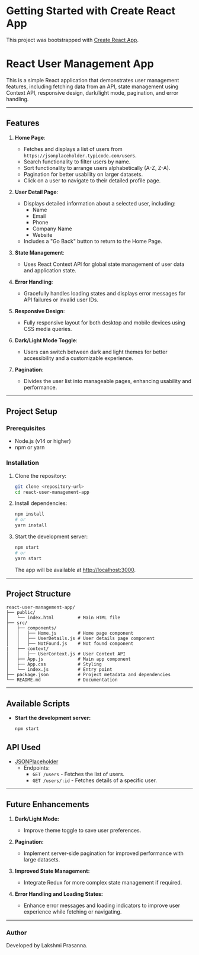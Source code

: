 # Getting Started with Create React App

This project was bootstrapped with [Create React App](https://github.com/facebook/create-react-app).

# React User Management App

This is a simple React application that demonstrates user management features, including fetching data from an API, state management using Context API, responsive design, dark/light mode, pagination, and error handling.

---

## Features

1. **Home Page**:

   - Fetches and displays a list of users from `https://jsonplaceholder.typicode.com/users`.
   - Search functionality to filter users by name.
   - Sort functionality to arrange users alphabetically (A-Z, Z-A).
   - Pagination for better usability on larger datasets.
   - Click on a user to navigate to their detailed profile page.

2. **User Detail Page**:

   - Displays detailed information about a selected user, including:
     - Name
     - Email
     - Phone
     - Company Name
     - Website
   - Includes a "Go Back" button to return to the Home Page.

3. **State Management**:

   - Uses React Context API for global state management of user data and application state.

4. **Error Handling**:

   - Gracefully handles loading states and displays error messages for API failures or invalid user IDs.

5. **Responsive Design**:

   - Fully responsive layout for both desktop and mobile devices using CSS media queries.

6. **Dark/Light Mode Toggle**:

   - Users can switch between dark and light themes for better accessibility and a customizable experience.

7. **Pagination**:
   - Divides the user list into manageable pages, enhancing usability and performance.

---

## Project Setup

### Prerequisites

- Node.js (v14 or higher)
- npm or yarn

### Installation

1. Clone the repository:

   ```bash
   git clone <repository-url>
   cd react-user-management-app
   ```

2. Install dependencies:

   ```bash
   npm install
   # or
   yarn install
   ```

3. Start the development server:

   ```bash
   npm start
   # or
   yarn start
   ```

   The app will be available at [http://localhost:3000](http://localhost:3000).

---

## Project Structure

```plaintext
react-user-management-app/
├── public/
│   └── index.html         # Main HTML file
├── src/
│   ├── components/
│   │   ├── Home.js        # Home page component
│   │   ├── UserDetails.js # User details page component
│   │   ├── NotFound.js    # Not found component
|   ├── context/
│   │   ├── UserContext.js # User Context API
│   ├── App.js             # Main app component
│   ├── App.css            # Styling
│   └── index.js           # Entry point
├── package.json           # Project metadata and dependencies
└── README.md              # Documentation
```

---

## Available Scripts

- **Start the development server:**
  ```bash
  npm start
  ```

## API Used

- [JSONPlaceholder](https://jsonplaceholder.typicode.com/)
  - Endpoints:
    - `GET /users` - Fetches the list of users.
    - `GET /users/:id` - Fetches details of a specific user.

---

## Future Enhancements

1. **Dark/Light Mode:**

   - Improve theme toggle to save user preferences.

2. **Pagination:**

   - Implement server-side pagination for improved performance with large datasets.

3. **Improved State Management:**

   - Integrate Redux for more complex state management if required.

4. **Error Handling and Loading States:**
   - Enhance error messages and loading indicators to improve user experience while fetching or navigating.

---

### Author

Developed by Lakshmi Prasanna.
